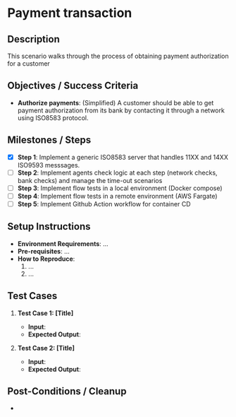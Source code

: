 
# Payment transaction

## Description

This scenario walks through the process of obtaining payment authorization for a customer

## Objectives / Success Criteria

- **Authorize payments**: (Simplified) A customer should be able to get payment authorization from its bank by contacting it through a network using ISO8583 protocol.


## Milestones / Steps

- [X] **Step 1**: Implement a generic ISO8583 server that handles 11XX and 14XX ISO9593 messsages.
- [ ] **Step 2**: Implement agents check logic at each step (network checks, bank checks) and manage the time-out scenarios
- [ ] **Step 3**: Implement flow tests in a local environment (Docker compose)
- [ ] **Step 4**: Implement flow tests in a remote environment (AWS Fargate)
- [ ] **Step 5**: Implement Github Action workflow for container CD

## Setup Instructions
- **Environment Requirements**: ...
- **Pre-requisites**: ...
- **How to Reproduce**:
    1. ...
    2. ...

## Test Cases
1. **Test Case 1: [Title]**
    - **Input**: 
    - **Expected Output**: 

2. **Test Case 2: [Title]**
    - **Input**: 
    - **Expected Output**: 


## Post-Conditions / Cleanup
- 
